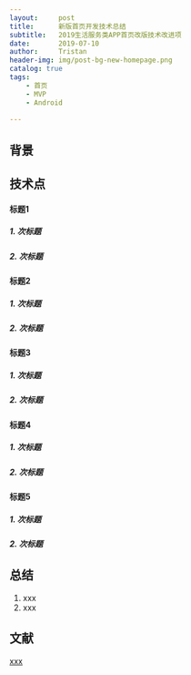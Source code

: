 ```yaml
---
layout:     post
title:      新版首页开发技术总结
subtitle:   2019生活服务类APP首页改版技术改进项
date:       2019-07-10
author:     Tristan
header-img: img/post-bg-new-homepage.png
catalog: true
tags:
    - 首页
    - MVP
    - Android
    
---
```


## 背景

## 技术点
#### 标题1
##### 1. 次标题
##### 2. 次标题

#### 标题2
##### 1. 次标题
##### 2. 次标题

#### 标题3
##### 1. 次标题
##### 2. 次标题

#### 标题4
##### 1. 次标题
##### 2. 次标题

#### 标题5
##### 1. 次标题
##### 2. 次标题

## 总结
1. xxx
2. xxx

## 文献
[xxx](http://www.json6.com)<br/>
